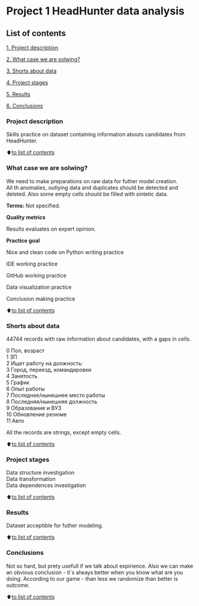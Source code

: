 # Project 1 HeadHunter data analysis

## List of contents

[1. Project description](https://github.com/Nokachishikime/sf_data_science/tree/main/project_0/README.md#Project-description)

[2. What case we are solwing?](https://github.com/Nokachishikime/sf_data_science/tree/main/project_0/README.md#What-case-we-are-solwing)

[3. Shorts about data](https://github.com/Nokachishikime/sf_data_science/tree/main/project_0/README.md#Shorts-about-data)

[4. Project stages](https://github.com/Nokachishikime/sf_data_science/tree/main/project_0/README.md#Project-stages)

[5. Results](https://github.com/Nokachishikime/sf_data_science/tree/main/project_0/README.md#Results)

[6. Conclusions](https://github.com/Nokachishikime/sf_data_science/tree/main/project_0/README.md#Conclusions)


### Project description
Skills practice on dataset containing information abouts candidates from HeadHunter.

:arrow_up:[to list of contents](https://github.com/Nokachishikime/sf_data_science/tree/main/project_0/README.md#List-of-contents)

### What case we are solwing?
We need to make preparations on raw data for futher model creation.   
All th anomalies, outlying data and duplicates should be detected and deleted.
Also some empty cells should be filled with sintetic data.

**Terms:**
Not specified.

**Quality metrics**

Results evaluates on expert opinion.

**Practice goal**

Nice and clean code on Python writing practice

IDE working practice

GitHub working practice

Data visualization practice

Conclusion making practice

:arrow_up:[to list of contents](https://github.com/Nokachishikime/sf_data_science/tree/main/project_0/README.md#List-of-contents)

### Shorts about data

44744 records with raw information about candidates, with a gaps in cells.   
   
0   Пол, возраст   
1   ЗП   
2   Ищет работу на должность:   
3   Город, переезд, командировки   
4   Занятость   
5   График   
6   Опыт работы   
7   Последнее/нынешнее место работы   
8   Последняя/нынешняя должность   
9   Образование и ВУЗ   
10  Обновление резюме   
11  Авто   
   
All the records are strings, except empty cells.

:arrow_up:[to list of contents](https://github.com/Nokachishikime/sf_data_science/tree/main/project_0/README.md#List-of-contents)

### Project stages

Data structure investigation   
Data transformation   
Data dependences investigation   


:arrow_up:[to list of contents](https://github.com/Nokachishikime/sf_data_science/tree/main/project_0/README.md#List-of-contents)

### Results

Dataset acceptible for futher modeling.

:arrow_up:[to list of contents](https://github.com/Nokachishikime/sf_data_science/tree/main/project_0/README.md#List-of-contents)

### Conclusions

Not so hard, but prety usefull if we talk about expirience.
Also we can make an obvious conclusion - it`s always better when you know what are you doing.
According to our game - than less we randomize than better is outcome.

:arrow_up:[to list of contents](https://github.com/Nokachishikime/sf_data_science/tree/main/project_0/README.md#List-of-contents)
